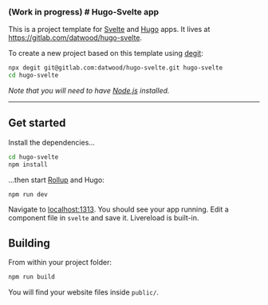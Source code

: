 ### (Work in progress) # Hugo-Svelte app

This is a project template for [Svelte](https://svelte.dev) and [Hugo](https://gohugo.io) apps. It lives at https://gitlab.com/datwood/hugo-svelte.

To create a new project based on this template using [degit](https://github.com/Rich-Harris/degit):

```bash
npx degit git@gitlab.com:datwood/hugo-svelte.git hugo-svelte
cd hugo-svelte
```

*Note that you will need to have [Node.js](https://nodejs.org) installed.*

****
## Get started

Install the dependencies...

```bash
cd hugo-svelte
npm install
```

...then start [Rollup](https://rollupjs.org) and Hugo:

```bash
npm run dev
```

Navigate to [localhost:1313](http://localhost:1313). You should see your app running. Edit a component file in `svelte` and save it. Livereload is built-in.

## Building

From within your project folder:

```bash
npm run build
```

You will find your website files inside `public/`.
